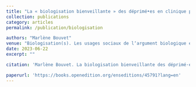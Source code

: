 ```yaml
---
title: "La « biologisation bienveillante » des déprimé•es en clinique privée. La réception de trois répertoires de légitimation au prisme de la classe et des masculinités"
collection: publications
category: articles
permalink: /publication/biologisation

authors: "Marlène Bouvet"
venue: "Biologisation(s). Les usages sociaux de l‘argument biologique en santé, dirigé par Laurine Thizy, Justine Vincent, Sinem Gunes, Irem Nihan Balci, coll. « Sociétés, Espaces, Temps »"
date: 2023-06-22
excerpt: ""

citation: 'Marlène Bouvet. La biologisation bienveillante des déprimé·es en clinique privée. Biologisation(s), ENS Éditions, pp.71-95, 2023.'

paperurl: 'https://books.openedition.org/enseditions/45791?lang=en'
---
```


